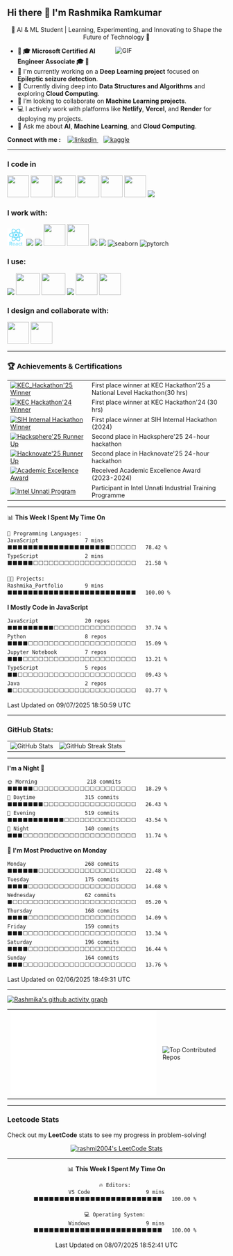 ## Hi there 👋 I'm Rashmika Ramkumar 
<p align="center">
🧠 AI & ML Student | Learning, Experimenting, and Innovating to Shape the Future of Technology 🧠  
</p>
  <img align="right" alt="GIF" src="https://raw.githubusercontent.com/rahul-jha98/rahul-jha98/main/techstack.gif" width="255px"  />


- <strong>🌟 🎓 Microsoft Certified AI Engineer Associate 🎓 🌟</strong>
- 🔭 I'm currently working on a **Deep Learning project** focused on **Epileptic seizure detection**.
- 🌱 Currently diving deep into **Data Structures and Algorithms** and exploring **Cloud Computing**.
- 👯 I’m looking to collaborate on **Machine Learning projects**.
- 💻 I actively work with platforms like **Netlify**, **Vercel**, and **Render** for deploying my projects.
- 💬 Ask me about **AI**, **Machine Learning**, and **Cloud Computing**.   
  
**Connect with me :**
  &nbsp;&nbsp;
    <a href="https://www.linkedin.com/in/rashmika-ramkumar-0b9572259" >
      <img alt="linkedin" src="https://raw.githubusercontent.com/rahul-jha98/rahul-jha98/561d474902b59c7429ec22bb73e225696c27b202/assets/linkedin.svg" height="25px"/>
    </a>
    &nbsp;&nbsp;
    <a href="https://kaggle.com/rashmikakr"      >
      <img alt="kaggle" src="https://raw.githubusercontent.com/rahul-jha98/rahul-jha98/561d474902b59c7429ec22bb73e225696c27b202/assets/kaggle.svg" height="25px"/>
    </a>
    
---

### I code in
<div>
  <img height="50" width="50" src="https://img.icons8.com/color/48/000000/python.png" />
  <img height="50" width="50" src="https://img.icons8.com/color/48/000000/java-coffee-cup-logo.png" />
  <img height="50" width="50" src="https://img.icons8.com/color/48/000000/c-programming.png" />
  <img height="50" width="50" src="https://img.icons8.com/color/48/000000/javascript.png" />
  <img height="50" width="50" src="https://img.icons8.com/color/48/000000/html-5.png" />
  <img height="50" width="50" src="https://img.icons8.com/color/48/000000/css3.png" />
  <img src="https://skillicons.dev/icons?i=terraform" />

</div>


### I work with:

<div>
  <img src="https://raw.githubusercontent.com/devicons/devicon/master/icons/react/react-original-wordmark.svg" alt="react" width="40" height="40"/>
  <img src="https://skillicons.dev/icons?i=vite,tailwind" />
    <img src="https://skillicons.dev/icons?i=nodejs,express" />
  <img height="50" width="50" src="https://img.icons8.com/color/48/000000/numpy.png" />
  <img height="50" width="50" src="https://img.icons8.com/color/48/000000/pandas.png" />
  <img src="https://skillicons.dev/icons?i=flask" />
    <img src="https://skillicons.dev/icons?i=sklearn,tensorflow,opencv"/>
    <img src="https://seaborn.pydata.org/_images/logo-mark-lightbg.svg" alt="seaborn" width="40" height="40"/>
  <img src="https://www.vectorlogo.zone/logos/pytorch/pytorch-icon.svg" alt="pytorch " width="40" height="40"/>
</a>

</div>

### I use: 

<div>
    <img src="https://skillicons.dev/icons?i=netlify" />
  <img height="50" width="55" src="https://img.shields.io/badge/Vercel-000000?style=for-the-badge&logo=vercel&logoColor=white" />
  <img height="50" width="55" src="https://img.shields.io/badge/Render-000000?style=for-the-badge&logo=render&logoColor=white" />
      <img src="https://skillicons.dev/icons?i=mongodb,mysql,postman" />
  <img height="50" width="50" src="https://img.icons8.com/color/48/000000/git.png" />
  <img height="50" width="50" src="https://img.icons8.com/color/48/000000/power-bi.png" />
</div>

### I design and collaborate with:

<div>
  <img height="50" width="50" src="https://img.icons8.com/color/48/000000/canva.png" />
  <img height="50" width="50" src="https://img.icons8.com/color/48/000000/figma--v1.png"      />
</div>

---

### 🏆 Achievements & Certifications
<table>
  <tr>
    <td>
      <a href="#">
        <img src="https://img.shields.io/badge/KEC_Hackathon'25-Winner-FF6F00?style=for-the-badge&logo=checkmarx&logoColor=white" alt="KEC_Hackathon'25 Winner"/>
      </a>
    </td>
    <td>
      First place winner at KEC Hackathon'25 a National Level Hackathon(30 hrs)
    </td>
  </tr>
  <tr>
    <td>
      <a href="#">
        <img src="https://img.shields.io/badge/KEC_Hackathon'24-Winner-FF6F00?style=for-the-badge&logo=checkmarx&logoColor=white" alt="KEC Hackathon'24 Winner"/>
      </a>
    </td>
    <td>
      First place winner at KEC Hackathon'24 (30 hrs)
    </td>
  </tr>
  <tr>
    <td>
      <a href="#">
        <img src="https://img.shields.io/badge/SIH_Internal_Hackathon-Winner-FF6F00?style=for-the-badge&logo=checkmarx&logoColor=white" alt="SIH Internal Hackathon Winner"/>
      </a>
    </td>
    <td>
      First place winner at SIH Internal Hackathon (2024)
    </td>
  </tr>
  <tr>
    <td>
      <a href="#">
        <img src="https://img.shields.io/badge/Hacksphere'25-Runner_Up-0071C5?style=for-the-badge&logo=hackster&logoColor=white" alt="Hacksphere'25 Runner Up"/>
      </a>
    </td>
    <td>
      Second place in Hacksphere'25 24-hour hackathon
    </td>
  </tr>
  <tr>
    <td>
      <a href="#">
        <img src="https://img.shields.io/badge/Hacknovate'25-Runner_Up-0071C5?style=for-the-badge&logo=hackster&logoColor=white" alt="Hacknovate'25 Runner Up"/>
      </a>
    </td>
    <td>
      Second place in Hacknovate'25 24-hour hackathon 
    </td>
  </tr>
  <tr>
    <td>
      <a href="#">
        <img src="https://img.shields.io/badge/Academic-Excellence_Award-20BEFF?style=for-the-badge&logo=academia&logoColor=white" alt="Academic Excellence Award"/>
      </a>
    </td>
    <td>
      Received Academic Excellence Award (2023-2024)
    </td>
  </tr>
  <tr>
    <td>
      <a href="#">
        <img src="https://img.shields.io/badge/Intel-Unnati_Program-0071C5?style=for-the-badge&logo=intel&logoColor=white" alt="Intel Unnati Program"/>
      </a>
    </td>
    <td>
      Participant in Intel Unnati Industrial Training Programme
    </td>
  </tr>
</table>

---

<!--START_SECTION:Code and Project Insights-->
📊 **This Week I Spent My Time On** 

```text
💬 Programming Languages: 
JavaScript               7 mins              ⬛⬛⬛⬛⬛⬛⬛⬛⬛⬛⬛⬛⬛⬛⬛⬛⬛⬛⬛⬛⬜⬜⬜⬜⬜   78.42 % 
TypeScript               2 mins              ⬛⬛⬛⬛⬛⬜⬜⬜⬜⬜⬜⬜⬜⬜⬜⬜⬜⬜⬜⬜⬜⬜⬜⬜⬜   21.58 % 

🐱‍💻 Projects: 
Rashmika_Portfolio       9 mins              ⬛⬛⬛⬛⬛⬛⬛⬛⬛⬛⬛⬛⬛⬛⬛⬛⬛⬛⬛⬛⬛⬛⬛⬛⬛   100.00 % 
```

**I Mostly Code in JavaScript** 

```text
JavaScript               20 repos            ⬛⬛⬛⬛⬛⬛⬛⬛⬛⬜⬜⬜⬜⬜⬜⬜⬜⬜⬜⬜⬜⬜⬜⬜⬜   37.74 % 
Python                   8 repos             ⬛⬛⬛⬛⬜⬜⬜⬜⬜⬜⬜⬜⬜⬜⬜⬜⬜⬜⬜⬜⬜⬜⬜⬜⬜   15.09 % 
Jupyter Notebook         7 repos             ⬛⬛⬛⬜⬜⬜⬜⬜⬜⬜⬜⬜⬜⬜⬜⬜⬜⬜⬜⬜⬜⬜⬜⬜⬜   13.21 % 
TypeScript               5 repos             ⬛⬛⬜⬜⬜⬜⬜⬜⬜⬜⬜⬜⬜⬜⬜⬜⬜⬜⬜⬜⬜⬜⬜⬜⬜   09.43 % 
Java                     2 repos             ⬛⬜⬜⬜⬜⬜⬜⬜⬜⬜⬜⬜⬜⬜⬜⬜⬜⬜⬜⬜⬜⬜⬜⬜⬜   03.77 % 
```




 Last Updated on 09/07/2025 18:50:59 UTC
<!--END_SECTION:Code and Project Insights-->

---
### GitHub Stats:
<div align="center">
<table>
  <tr>
    <td>
      <img  src="https://github-readme-stats.vercel.app/api?username=RashmikaRamkumar&theme=react&hide_border=true&include_all_commits=false&count_private=false" alt="GitHub Stats" />
    </td>
    <td>
      <img  src="https://streak-stats.demolab.com/?user=RashmikaRamkumar&theme=dark" alt="GitHub Streak Stats" />
    </td>
  </tr>
</table>
</div>

---

<!--START_SECTION:Productivity Metrics-->
**I'm a Night 🦉** 

```text
🌞 Morning                218 commits         ⬛⬛⬛⬛⬛⬜⬜⬜⬜⬜⬜⬜⬜⬜⬜⬜⬜⬜⬜⬜⬜⬜⬜⬜⬜   18.29 % 
🌆 Daytime                315 commits         ⬛⬛⬛⬛⬛⬛⬛⬜⬜⬜⬜⬜⬜⬜⬜⬜⬜⬜⬜⬜⬜⬜⬜⬜⬜   26.43 % 
🌃 Evening                519 commits         ⬛⬛⬛⬛⬛⬛⬛⬛⬛⬛⬛⬜⬜⬜⬜⬜⬜⬜⬜⬜⬜⬜⬜⬜⬜   43.54 % 
🌙 Night                  140 commits         ⬛⬛⬛⬜⬜⬜⬜⬜⬜⬜⬜⬜⬜⬜⬜⬜⬜⬜⬜⬜⬜⬜⬜⬜⬜   11.74 % 
```
📅 **I'm Most Productive on Monday** 

```text
Monday                   268 commits         ⬛⬛⬛⬛⬛⬛⬜⬜⬜⬜⬜⬜⬜⬜⬜⬜⬜⬜⬜⬜⬜⬜⬜⬜⬜   22.48 % 
Tuesday                  175 commits         ⬛⬛⬛⬛⬜⬜⬜⬜⬜⬜⬜⬜⬜⬜⬜⬜⬜⬜⬜⬜⬜⬜⬜⬜⬜   14.68 % 
Wednesday                62 commits          ⬛⬜⬜⬜⬜⬜⬜⬜⬜⬜⬜⬜⬜⬜⬜⬜⬜⬜⬜⬜⬜⬜⬜⬜⬜   05.20 % 
Thursday                 168 commits         ⬛⬛⬛⬛⬜⬜⬜⬜⬜⬜⬜⬜⬜⬜⬜⬜⬜⬜⬜⬜⬜⬜⬜⬜⬜   14.09 % 
Friday                   159 commits         ⬛⬛⬛⬜⬜⬜⬜⬜⬜⬜⬜⬜⬜⬜⬜⬜⬜⬜⬜⬜⬜⬜⬜⬜⬜   13.34 % 
Saturday                 196 commits         ⬛⬛⬛⬛⬜⬜⬜⬜⬜⬜⬜⬜⬜⬜⬜⬜⬜⬜⬜⬜⬜⬜⬜⬜⬜   16.44 % 
Sunday                   164 commits         ⬛⬛⬛⬜⬜⬜⬜⬜⬜⬜⬜⬜⬜⬜⬜⬜⬜⬜⬜⬜⬜⬜⬜⬜⬜   13.76 % 
```



 Last Updated on 02/06/2025 18:49:31 UTC
<!--END_SECTION:Productivity Metrics-->

---


[![Rashmika's github activity graph](https://github-readme-activity-graph.vercel.app/graph?username=RashmikaRamkumar&bg_color=000000&color=ffffff&line=51f565&point=ffffff&area=true&hide_border=true)](https://github.com/ashutosh00710/github-readme-activity-graph)

<table>
  <tr>
    <td style="text-align:center;">
 <a href="https://github.com/RashmikaRamkumar/githubstats#gh-dark-mode-only">
<img width="500px" src="https://github.com/RashmikaRamkumar/githubstats/blob/master/generated/overview.svg#gh-dark-mode-only" alt="Stats Overview" />
   </a>
    </td>
    <td>
      <img width="500px" src="https://github-contributor-stats.vercel.app/api?username=RashmikaRamkumar&limit=5&theme=react&combine_all_yearly_contributions=true&hide_border=true" alt="Top Contributed Repos" />
    </td>
  </tr>
</table>

---

### Leetcode Stats

Check out my **LeetCode** stats to see my progress in problem-solving!
<p align="center">
  <a href="https://leetcode.com/rashmi2004" target="_blank">
    <img title="rashmi2004's LeetCode Stats" alt="rashmi2004's LeetCode Stats" src="https://leetcard.jacoblin.cool/rashmi2004?ext=heatmap" />
  </a>
</p>

<div align="center">

---


<!--START_SECTION:Environment and Tools-->
📊 **This Week I Spent My Time On** 

```text
🔥 Editors: 
VS Code                  9 mins              ⬛⬛⬛⬛⬛⬛⬛⬛⬛⬛⬛⬛⬛⬛⬛⬛⬛⬛⬛⬛⬛⬛⬛⬛⬛   100.00 % 

💻 Operating System: 
Windows                  9 mins              ⬛⬛⬛⬛⬛⬛⬛⬛⬛⬛⬛⬛⬛⬛⬛⬛⬛⬛⬛⬛⬛⬛⬛⬛⬛   100.00 % 
```


 Last Updated on 08/07/2025 18:52:41 UTC
<!--END_SECTION:Environment and Tools-->

